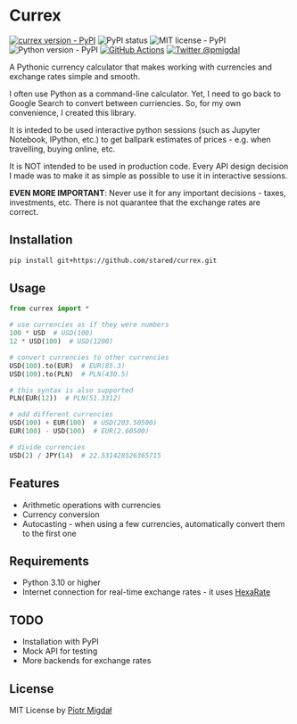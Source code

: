 # Currex

[![currex version - PyPI](https://img.shields.io/pypi/v/currex)](https://pypi.org/project/currex/)
![PyPI status](https://img.shields.io/pypi/status/currex.svg)
![MIT license - PyPI](https://img.shields.io/pypi/l/currex.svg)
![Python version - PyPI](https://img.shields.io/pypi/pyversions/currex.svg)
[![GitHub Actions](https://img.shields.io/github/actions/workflow/status/stared/currex/test.yml?branch=main)](https://github.com/stared/currex/actions)
[![Twitter @pmigdal](https://img.shields.io/twitter/follow/pmigdal)](https://twitter.com/pmigdal)

A Pythonic currency calculator that makes working with currencies and exchange rates simple and smooth.

I often use Python as a command-line calculator. Yet, I need to go back to Google Search to convert between curriencies. So, for my own convenience, I created this library.

It is inteded to be used interactive python sessions (such as Jupyter Notebook, IPython, etc.) to get ballpark estimates of prices - e.g. when travelling, buying online, etc.

It is NOT intended to be used in production code. Every API design decision I made was to make it as simple as possible to use it in interactive sessions.

**EVEN MORE IMPORTANT**: Never use it for any important decisions - taxes, investments, etc. There is not quarantee that the exchange rates are correct.

## Installation

```bash
pip install git+https://github.com/stared/currex.git
```

## Usage

```python
from currex import *

# use currencies as if they were numbers
100 * USD  # USD(100)
12 * USD(100)  # USD(1200)

# convert currencies to other currencies
USD(100).to(EUR)  # EUR(85.3)
USD(100).to(PLN)  # PLN(430.5)

# this syntax is also supported
PLN(EUR(12))  # PLN(51.3312)

# add different currencies
USD(100) + EUR(100)  # USD(203.50500)
EUR(100) - USD(100)  # EUR(2.60500)

# divide currencies
USD(2) / JPY(14)  # 22.531428526365715
```

## Features

- Arithmetic operations with currencies
- Currency conversion
- Autocasting - when using a few currencies, automatically convert them to the first one

## Requirements

- Python 3.10 or higher
- Internet connection for real-time exchange rates - it uses [HexaRate](https://hexarate.paikama.co/)

## TODO

- Installation with PyPI
- Mock API for testing
- More backends for exchange rates

## License

MIT License by [Piotr Migdał](https://p.migdal.pl/)
